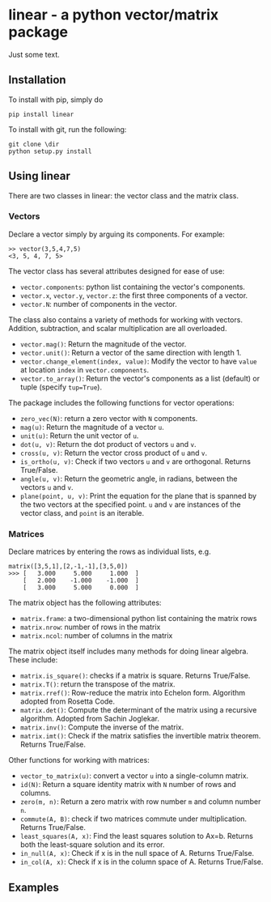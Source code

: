 # linear - a python vector/matrix package
Just some text.

## Installation
To install with pip, simply do
```
pip install linear
```
To install with git, run the following:
```
git clone \dir
python setup.py install
```

## Using linear
There are two classes in linear: the vector class and the matrix class.

### Vectors
Declare a vector simply by arguing its components. For example:
```
>> vector(3,5,4,7,5)
<3, 5, 4, 7, 5>
```
The vector class has several attributes designed for ease of use:
- `vector.components`: python list containing the vector's components.
- `vector.x`, `vector.y`, `vector.z`: the first three components of a vector.
- `vector.N`: number of components in the vector.

The class also contains a variety of methods for working with vectors. Addition,
subtraction, and scalar multiplication are all overloaded.
- `vector.mag()`: Return the magnitude of the vector.
- `vector.unit()`: Return a vector of the same direction with length 1.
- `vector.change_element(index, value)`: Modify the vector to have `value` at location `index` in `vector.components`.
- `vector.to_array()`: Return the vector's components as a list (default) or tuple (specify `tup=True`).

The package includes the following functions for vector operations:
- `zero_vec(N)`: return a zero vector with `N` components.
- `mag(u)`: Return the magnitude of a vector `u`.
- `unit(u)`: Return the unit vector of `u`.
- `dot(u, v)`: Return the dot product of vectors `u` and `v`.
- `cross(u, v)`: Return the vector cross product of `u` and `v`.
- `is_ortho(u, v)`: Check if two vectors `u` and `v` are orthogonal. Returns True/False.
- `angle(u, v)`: Return the geometric angle, in radians, between the vectors `u` and `v`.
- `plane(point, u, v)`: Print the equation for the plane that is spanned by the two vectors
   at the specified point. `u` and `v` are instances of the vector class, and `point` is an iterable.

### Matrices
Declare matrices by entering the rows as individual lists, e.g.
```
matrix([3,5,1],[2,-1,-1],[3,5,0])
>>> [   3.000     5.000     1.000  ]
    [   2.000    -1.000    -1.000  ]
    [   3.000     5.000     0.000  ]

```
The matrix object has the following attributes:
 - `matrix.frame`: a two-dimensional python list containing the matrix rows
 - `matrix.nrow`: number of rows in the matrix
 - `matrix.ncol`: number of columns in the matrix

The matrix object itself includes many methods for doing linear algebra. These include:
 - `matrix.is_square()`: checks if a matrix is square. Returns True/False.
 - `matrix.T()`: return the transpose of the matrix.
 - `matrix.rref()`: Row-reduce the matrix into Echelon form. Algorithm adopted from Rosetta Code.
 - `matrix.det()`: Compute the determinant of the matrix using a recursive algorithm. Adopted from Sachin Joglekar.
 - `matrix.inv()`: Compute the inverse of the matrix.
 - `matrix.imt()`: Check if the matrix satisfies the invertible matrix theorem. Returns True/False.

Other functions for working with matrices:
 - `vector_to_matrix(u)`: convert a vector `u` into a single-column matrix.
 - `id(N)`: Return a square identity matrix with `N` number of rows and columns.
 - `zero(m, n)`: Return a zero matrix with row number `m` and column number `n`.
 - `commute(A, B)`: check if two matrices commute under multiplication. Returns True/False.
 - `least_squares(A, x)`: Find the least squares solution to Ax=b. Returns both the least-square solution and its error.
 - `in_null(A, x)`: Check if x is in the null space of A. Returns True/False.
 - `in_col(A, x)`: Check if x is in the column space of A. Returns True/False.

## Examples
